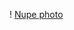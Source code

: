 ! [Nupe photo](https://www.google.com/imgres?imgurl=https%3A%2F%2Fi.ebayimg.com%2Fimages%2Fg%2FKbEAAOSworhbw6jR%2Fs-l300.jpg&imgrefurl=https%3A%2F%2Fwww.ebay.com%2Fitm%2FKappa-Alpha-Psi-Nupe-Reflective-Symbol-Decal-Sticker-Silver-Red-4-5-%2F112177496528&docid=4MAss4xTlgDXIM&tbnid=BcvoJdP8NuAJ8M%3A&vet=10ahUKEwjG97CyysPeAhVBneAKHeGOCJEQMwh0KAcwBw..i&w=300&h=176&bih=652&biw=1034&q=nupe&ved=0ahUKEwjG97CyysPeAhVBneAKHeGOCJEQMwh0KAcwBw&iact=mrc&uact=8)
